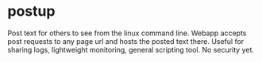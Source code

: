 postup
======

Post text for others to see from the linux command line. Webapp accepts post requests to any page url and hosts the posted text there. Useful for sharing logs, lightweight monitoring, general scripting tool. No security yet.